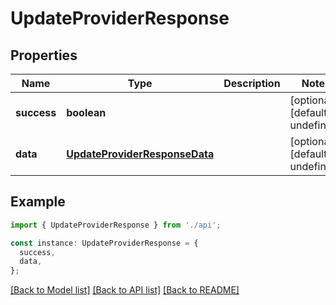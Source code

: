 # UpdateProviderResponse

## Properties

| Name        | Type                                                            | Description | Notes                             |
| ----------- | --------------------------------------------------------------- | ----------- | --------------------------------- |
| **success** | **boolean**                                                     |             | [optional] [default to undefined] |
| **data**    | [**UpdateProviderResponseData**](UpdateProviderResponseData.md) |             | [optional] [default to undefined] |

## Example

```typescript
import { UpdateProviderResponse } from './api';

const instance: UpdateProviderResponse = {
  success,
  data,
};
```

[[Back to Model list]](../README.md#documentation-for-models) [[Back to API list]](../README.md#documentation-for-api-endpoints) [[Back to README]](../README.md)
